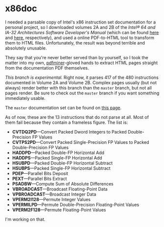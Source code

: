 x86doc
======

I needed a parsable copy of Intel's x86 instruction set documentation for a
personal project, so I downloaded volumes 2A and 2B of the *Intel® 64 and IA-32
Architectures Software Developer's Manual* (which can be found [here][1] and
[here][2], respectively), and used a online PDF-to-HTML tool to transform them
to HTML files. Unfortunately, the result was beyond terrible and absolutely
unusable.

They say that you're never better served than by yourself, so I took the matter
into my own, [pdfminer][3]-gloved hands to extract HTML pages straight from the
documentation PDF themselves.

*This branch is experimental.* Right now, it parses 417 of the 480 instructions
documented in Volume 2A and Volume 2B. Complex pages usually (but not always)
render better with this branch than the `master` branch, but not all pages
render. Be sure to check out the `master` branch if you want something
immediately usable.

The `master` documentation set can be found on [this page][4].

As of now, these are the 13 instructions that do not parse at all. Most of them
fail because they contain a frameless figure. The list is:

* **CVTDQ2PD**—Convert Packed Dword Integers to Packed Double-Precision FP Values
* **CVTPS2PD**—Convert Packed Single-Precision FP Values to Packed Double-Precision FP Values
* **HADDPD**—Packed Double-FP Horizontal Add
* **HADDPS**—Packed Single-FP Horizontal Add
* **HSUBPD**—Packed Double-FP Horizontal Subtract
* **HSUBPS**—Packed Single-FP Horizontal Subtract
* **PDEP**—Parallel Bits Deposit
* **PEXT**—Parallel Bits Extract
* **PSADBW**—Compute Sum of Absolute Differences
* **VBROADCAST**—Broadcast Floating-Point Data
* **VPBROADCAST**—Broadcast Integer Data
* **VPERM2I128**—Permute Integer Values
* **VPERMILPD**—Permute Double-Precision Floating-Point Values
* **VPERM2F128**—Permute Floating-Point Values

I'm working on that.

  [1]: http://www.intel.com/content/dam/www/public/us/en/documents/manuals/64-ia-32-architectures-software-developer-vol-2a-manual.pdf
  [2]: http://www.intel.com/content/dam/www/public/us/en/documents/manuals/64-ia-32-architectures-software-developer-vol-2b-manual.pdf
  [3]: http://www.unixuser.org/~euske/python/pdfminer/
  [4]: http://www.felixcloutier.com/x86/